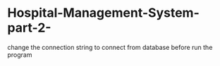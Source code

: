 # Hospital-Management-System-part-2-
change the connection string to connect from database before run the program

